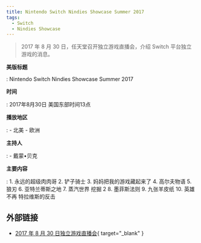 ```yaml
---
title: Nintendo Switch Nindies Showcase Summer 2017
tags:
  - Switch
  - Nindies Showcase
---
```


> 2017 年 8 月 30 日，任天堂召开独立游戏直播会，介绍 Switch 平台独立游戏的消息。

**美版标题**

:   Nintendo Switch Nindies Showcase Summer 2017

**时间**

:   2017年8月30日 美国东部时间13点

**播放地区**

:   - 北美
	- 欧洲

**主持人**

:   - 戴蒙•贝克

**主要内容**

:   1. 永远的超级肉肉哥
	2. 铲子骑士
	3. 妈妈把我的游戏藏起来了
	4. 高尔夫物语
	5. 狼刃
	6. 亚特兰蒂斯之地
	7. 蒸汽世界 挖掘 2
	8. 墨菲斯法则
	9. 九张羊皮纸
	10. 英雄不再 特拉维斯的反击

## 外部链接

- [2017 年 8 月 30 日独立游戏直播会](https://www.bilibili.com/video/BV1HV411y7fp/){ target="_blank" }
